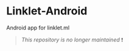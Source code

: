 # Linklet-Android
Android app for linklet.ml
>*This repository is no longer maintained* :exclamation:
